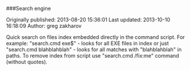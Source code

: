###Search engine

Originally published: 2013-08-20 15:36:01
Last updated: 2013-10-10 16:18:09
Author: greg zakharov

Quick search on files index embedded directly in the command script. For example: "search.cmd exe$" - looks for all EXE files in index or just "search.cmd blahblahblah" - looks for all matches with "blahblahblah" in paths. To remove index from script use "search.cmd /fix:me" command (without quotes).